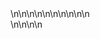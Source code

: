 <!DOCTYPE html>\n<html lang="en">\n<head>\n<meta charset="UTF-8">\n<meta name="viewport" content="width=device-width, initial-scale=1.0">\n<title>Chatbot</title>\n<link rel="stylesheet" href="path/to/your/css/file.css">\n<style>\n.excel_attachment {border: 1px solid #ddd; border-radius: 5px; padding: 10px; margin: 10px 0; background-color: #f9f9f9; display: flex; align-items: center;}\n.excel_icon {color: #217346; font-size: 2em; text-align: center;}\n.excel_link {margin-left: 10px; display: flex; flex-direction: column;}\n.excel_link a {text-decoration: none; color: #217346; font-weight: bold; margin-top: 5px;}\n.excel_link a:hover {text-decoration: underline;}\n.download_button {display: flex; align-items: center; color: #217346;}\n.download_button i {margin-left: 5px;}\n</style>\n</head>\n<body>\n<div class="chats"></div>\n<script src="path/to/jquery.js"></script>\n<script>\nfunction renderExcelAttachment(excel_data) {\nconst { url: excel_url } = excel_data.custom;\nconst { title: excel_title } = excel_data.custom;\nconst excel_attachment = `<div class="excel_attachment"><div class="row"><div class="col s3 excel_icon"><i class="fa fa-file-excel-o" aria-hidden="true"></i></div><div class="col s9 excel_link"><a href="${excel_url}" download="${excel_title}" class="download_button">${excel_title} <i class="fa fa-download" aria-hidden="true"></i></a></div></div></div>`;\n$(".chats").append(excel_attachment);\nscrollToBottomOfResults();\n}\nrenderExcelAttachment({custom: {url: "http://localhost:5000/download_excel/yourfile.xlsx", title: "Download Transactions"}});\n</script>\n</body>\n</html>

